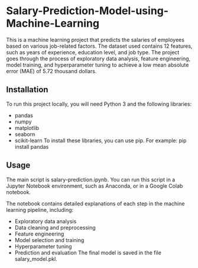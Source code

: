 # Salary-Prediction-Model-using-Machine-Learning

This is a machine learning project that predicts the salaries of employees based on various job-related factors. The dataset used contains 12 features, such as years of experience, education level, and job type. The project goes through the process of exploratory data analysis, feature engineering, model training, and hyperparameter tuning to achieve a low mean absolute error (MAE) of 5.72 thousand dollars.


## Installation

To run this project locally, you will need Python 3 and the following libraries:

- pandas
- numpy
- matplotlib
- seaborn
- scikit-learn
To install these libraries, you can use pip. For example:
        pip install pandas

## Usage

The main script is salary-prediction.ipynb. You can run this script in a Jupyter Notebook environment, such as Anaconda, or in a Google Colab notebook.

The notebook contains detailed explanations of each step in the machine learning pipeline, including:

- Exploratory data analysis
- Data cleaning and preprocessing
- Feature engineering
- Model selection and training
- Hyperparameter tuning
- Prediction and evaluation
The final model is saved in the file salary_model.pkl.
